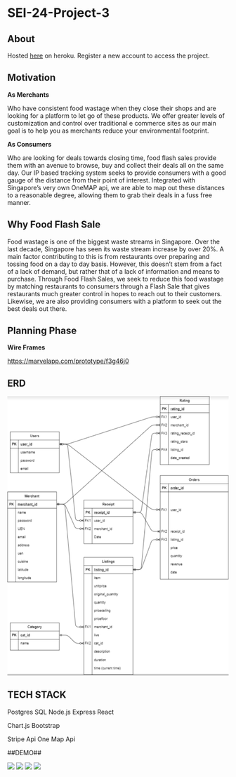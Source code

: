# SEI-24-Project-3

## About ##

Hosted <a href="https://flash-food-sale.herokuapp.com/" rel="external" target="_blank">here</a> on heroku. Register a new account to access the project.

## Motivation ##

 **As Merchants**

Who have consistent food wastage when they close their shops and are looking for a platform to let go of these products. We offer greater levels of customization and control over traditional e commerce sites as our main goal is to help you as merchants reduce your environmental footprint.

**As Consumers**
 
Who are looking for deals towards closing time, food flash sales provide them with an avenue to browse, buy and collect their deals all on the same day. Our IP based tracking system seeks to provide consumers with a good gauge of the distance from their point of interest. Integrated with Singapore’s very own OneMAP api, we are able to map out these distances to a reasonable degree, allowing them to grab their deals in a fuss free manner.

## Why Food Flash Sale ##

Food wastage is one of the biggest waste streams in Singapore.  Over the last decade, Singapore has seen its waste stream increase by over 20%. A main factor contributing to this is from restaurants over preparing and tossing food on a day to day basis. However, this doesn’t stem from a fact of a lack of demand, but rather that of a lack of information and means to purchase. Through Food Flash Sales, we seek to reduce this food wastage by matching restaurants to consumers through a Flash Sale that gives restaurants much greater control in hopes to reach out to their customers. Likewise, we are also providing consumers with a platform to seek out the best deals out there.

## Planning Phase ##

**Wire Frames**

https://marvelapp.com/prototype/f3g46j0

## ERD ##

![image](FFS-wireframe/erd.png)

## TECH STACK ##
Postgres SQL
Node.js
Express
React

Chart.js
Bootstrap

Stripe Api
One Map Api


##DEMO##

![](gif1.gif)
![](gif2.gif)
![](gif3.gif)
![](gif5.gif)
